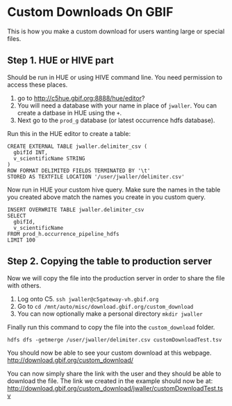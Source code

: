 # Custom Downloads On GBIF 

This is how you make a custom download for users wanting large or special files. 

## Step 1. HUE or HIVE part

Should be run in HUE or using HIVE command line. You need permission to access these places. 

1. go to http://c5hue.gbif.org:8888/hue/editor?
2. You will need a database with your name in place of `jwaller`.  You can create a datbase in HUE using the `+`. 
3. Next go to the `prod_g` database (or latest occurrence hdfs database). 

Run this in the HUE editor to create a table: 

```
CREATE EXTERNAL TABLE jwaller.delimiter_csv (
  gbifId INT,
  v_scientificName STRING  
)
ROW FORMAT DELIMITED FIELDS TERMINATED BY '\t'
STORED AS TEXTFILE LOCATION '/user/jwaller/delimiter.csv'
```

Now run in HUE your custom hive query. Make sure the names in the table you created above match the names you create in you custom query. 

```
INSERT OVERWRITE TABLE jwaller.delimiter_csv
SELECT 
  gbifId, 
  v_scientificName
FROM prod_h.occurrence_pipeline_hdfs
LIMIT 100
```

## Step 2. Copying the table to production server

Now we will copy the file into the production server in order to share the file with others. 

1. Log onto C5. `ssh jwaller@c5gateway-vh.gbif.org`
2. Go to `cd /mnt/auto/misc/download.gbif.org/custom_download`
3. You can now optionally make a personal directory `mkdir jwaller`

Finally run this command to copy the file into the `custom_download` folder. 

```
hdfs dfs -getmerge /user/jwaller/delimiter.csv customDownloadTest.tsv
```

You should now be able to see your custom download at this webpage. 
http://download.gbif.org/custom_download/

You can now simply share the link with the user and they should be able to download the file. The link we created in the example should now be at: 
http://download.gbif.org/custom_download/jwaller/customDownloadTest.tsv




